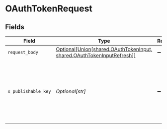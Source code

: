 # OAuthTokenRequest


## Fields

| Field                                                                                                                                                                 | Type                                                                                                                                                                  | Required                                                                                                                                                              | Description                                                                                                                                                           |
| --------------------------------------------------------------------------------------------------------------------------------------------------------------------- | --------------------------------------------------------------------------------------------------------------------------------------------------------------------- | --------------------------------------------------------------------------------------------------------------------------------------------------------------------- | --------------------------------------------------------------------------------------------------------------------------------------------------------------------- |
| `request_body`                                                                                                                                                        | [Optional[Union[shared.OAuthTokenInput, shared.OAuthTokenInputRefresh]]](../../models/operations/oauthtokenrequestbody.md)                                            | :heavy_minus_sign:                                                                                                                                                    | N/A                                                                                                                                                                   |
| `x_publishable_key`                                                                                                                                                   | *Optional[str]*                                                                                                                                                       | :heavy_minus_sign:                                                                                                                                                    | The publicly viewable identifier used to identify a merchant division. This key is found in the Developer > API section of the Bolt Merchant Dashboard [RECOMMENDED]. |